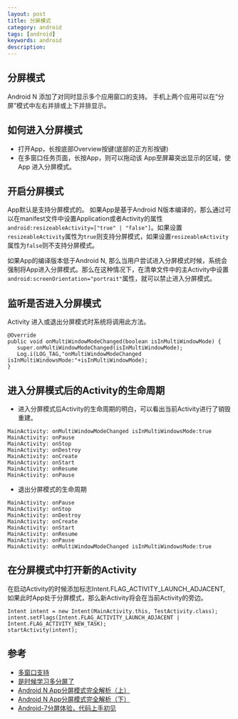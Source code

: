 ```yaml
---
layout: post
title: 分屏模式
category: android
tags: [android]
keywords: android
description: 
---
```


## 分屏模式

Android N 添加了对同时显示多个应用窗口的支持。 手机上两个应用可以在“分屏”模式中左右并排或上下并排显示。

## 如何进入分屏模式

* 打开App，长按底部Overview按键(底部的正方形按键)
* 在多窗口任务页面，长按App，则可以拖动该 App至屏幕突出显示的区域，使 App 进入分屏模式。

## 开启分屏模式

App默认是支持分屏模式的。
如果App是基于Android N版本编译的，那么通过可以在manifest文件中设置Application或者Activity的属性 `android:resizeableActivity=["true" | "false"]`。如果设置`resizeableActivity`属性为`true`则支持分屏模式，如果设置`resizeableActivity`属性为`false`则不支持分屏模式。

如果App的编译版本低于Android N, 那么当用户尝试进入分屏模式时候，系统会强制将App进入分屏模式。那么在这种情况下，在清单文件中的主Activity中设置`android:screenOrientation="portrait"`属性，就可以禁止进入分屏模式。

## 监听是否进入分屏模式

Activity 进入或退出分屏模式时系统将调用此方法。 

```
@Override
public void onMultiWindowModeChanged(boolean isInMultiWindowMode) {
   super.onMultiWindowModeChanged(isInMultiWindowMode);
   Log.i(LOG_TAG,"onMultiWindowModeChanged isInMultiWindowsMode:"+isInMultiWindowMode);
}

```

## 进入分屏模式后的Activity的生命周期

* 进入分屏模式后Activity的生命周期的明白，可以看出当前Activity进行了销毁重建。

```
MainActivity: onMultiWindowModeChanged isInMultiWindowsMode:true
MainActivity: onPause
MainActivity: onStop
MainActivity: onDestroy
MainActivity: onCreate
MainActivity: onStart
MainActivity: onResume
MainActivity: onPause
```

* 退出分屏模式的生命周期

```
MainActivity: onPause
MainActivity: onStop
MainActivity: onDestroy
MainActivity: onCreate
MainActivity: onStart
MainActivity: onResume
MainActivity: onPause
MainActivity: onMultiWindowModeChanged isInMultiWindowsMode:true
```

## 在分屏模式中打开新的Activity

在启动Activity的时候添加标志Intent.FLAG_ACTIVITY_LAUNCH_ADJACENT,
如果此时App处于分屏模式，那么新Activity将会在当前Activity的旁边。

```
Intent intent = new Intent(MainActivity.this, TestActivity.class);
intent.setFlags(Intent.FLAG_ACTIVITY_LAUNCH_ADJACENT | Intent.FLAG_ACTIVITY_NEW_TASK);
startActivity(intent);
```

## 参考

* [多窗口支持](https://developer.android.com/guide/topics/ui/multi-window.html)
* [是时候学习多分屏了](http://www.jianshu.com/p/e6a908d7d5b1)
* [Android N App分屏模式完全解析（上）](http://unclechen.github.io/2016/03/12/Android%20N%20App%E5%88%86%E5%B1%8F%E6%A8%A1%E5%BC%8F%E5%AE%8C%E5%85%A8%E8%A7%A3%E6%9E%90-%E4%B8%8A%E7%AF%87/)
* [Android N App分屏模式完全解析（下）](http://unclechen.github.io/2016/03/12/Android%20N%20App%E5%88%86%E5%B1%8F%E6%A8%A1%E5%BC%8F%E5%AE%8C%E5%85%A8%E8%A7%A3%E6%9E%90-%E4%B8%8B%E7%AF%87/)
* [Android-7分屏体验，代码上手初见](http://lowett.com/2016/08/24/android-multiwindow/)





